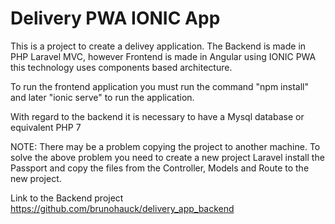 # Delivery PWA IONIC App

This is a project to create a delivey application. 
The Backend is made in PHP Laravel MVC, however Frontend is made in Angular using IONIC PWA this technology uses components based architecture.

To run the frontend application you must run the command "npm install" and later "ionic serve" to run the application.

With regard to the backend it is necessary to have a Mysql database or equivalent PHP 7

NOTE: There may be a problem copying the project to another machine. To solve the above problem you need to create a new project Laravel install the Passport and copy the files from the Controller, Models and Route to the new project.

Link to the Backend project
https://github.com/brunohauck/delivery_app_backend
